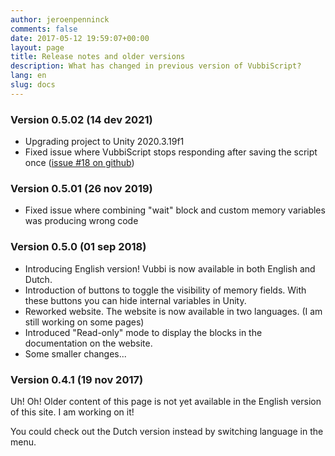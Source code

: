 ```yaml
---
author: jeroenpenninck
comments: false
date: 2017-05-12 19:59:07+00:00
layout: page
title: Release notes and older versions
description: What has changed in previous version of VubbiScript?
lang: en
slug: docs
---
```


### Version 0.5.02 (14 dev 2021)

  * Upgrading project to Unity 2020.3.19f1
  * Fixed issue where VubbiScript stops responding after saving the script once ([issue #18 on github](https://github.com/VubbiScript/VubbiScript/issues/18))

### Version 0.5.01 (26 nov 2019)

  * Fixed issue where combining "wait" block and custom memory variables was producing wrong code

### Version 0.5.0 (01 sep 2018)

  * Introducing English version! Vubbi is now available in both English and Dutch.
  * Introduction of buttons to toggle the visibility of memory fields. With these buttons you can hide internal variables in Unity.
  * Reworked website. The website is now available in two languages. (I am still working on some pages)
  * Introduced "Read-only" mode to display the blocks in the documentation on the website.
  * Some smaller changes...

### Version 0.4.1 (19 nov 2017)

Uh! Oh! Older content of this page is not yet available in the English version of this site. I am working on it! 

You could check out the Dutch version instead by switching language in the menu.